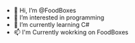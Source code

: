 - 👋 Hi, I’m @FoodBoxes
- 👀 I’m interested in programming
- 🌱 I’m currently learning C#
- 📫 I'm Currently wokrking on FoodBoxes

<!---
FoodBoxes/FoodBoxes is a ✨ special ✨ repository because its `README.md` (this file) appears on your GitHub profile.
You can click the Preview link to take a look at your changes.
--->
